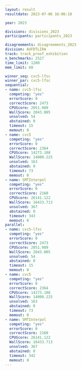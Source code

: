 ```yaml
---
layout: result
resultdate: 2023-07-06 16:06:18

year: 2023

divisions: divisions_2023
participants: participants_2023

disagreements: disagreements_2023
division: AUFDTLIRA
track: track_proof_exhibition
n_benchmarks: 2527
time_limit: 1200
mem_limit: 60

winner_seq: cvc5-lfsc
winner_par: cvc5-lfsc
sequential:
- name: cvc5-lfsc
  competing: "yes"
  errorScore: 0
  correctScore: 2473
  CPUScore: 2051.989
  WallScore: 2043.005
  unsolved: 54
  abstained: 0
  timeout: 15
  memout: 0
- name: cvc5
  competing: "yes"
  errorScore: 0
  correctScore: 2364
  CPUScore: 14273.108
  WallScore: 14000.225
  unsolved: 163
  abstained: 0
  timeout: 73
  memout: 0
- name: SMTInterpol
  competing: "yes"
  errorScore: 0
  correctScore: 2160
  CPUScore: 26141.122
  WallScore: 16433.713
  unsolved: 367
  abstained: 0
  timeout: 343
  memout: 0
parallel:
- name: cvc5-lfsc
  competing: "yes"
  errorScore: 0
  correctScore: 2473
  CPUScore: 2051.989
  WallScore: 2043.005
  unsolved: 54
  abstained: 0
  timeout: 15
  memout: 0
- name: cvc5
  competing: "yes"
  errorScore: 0
  correctScore: 2364
  CPUScore: 14273.108
  WallScore: 14000.225
  unsolved: 163
  abstained: 0
  timeout: 73
  memout: 0
- name: SMTInterpol
  competing: "yes"
  errorScore: 0
  correctScore: 2160
  CPUScore: 26141.122
  WallScore: 16433.713
  unsolved: 367
  abstained: 0
  timeout: 342
  memout: 0
---
```

